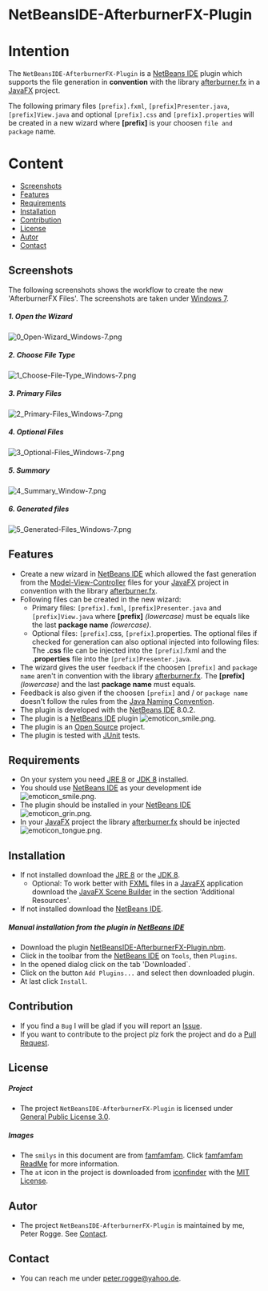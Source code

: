 NetBeansIDE-AfterburnerFX-Plugin
===



Intention
===

The `NetBeansIDE-AfterburnerFX-Plugin` is a [NetBeans IDE] plugin which supports
the file generation in **convention** with the library [afterburner.fx] in a [JavaFX] 
project.

The following primary files `[prefix].fxml`, `[prefix]Presenter.java`, `[prefix]View.java` 
and optional `[prefix].css` and `[prefix].properties` will be created in a new 
wizard where **[prefix]** is your choosen `file and package` name.



Content
===

* [Screenshots](#Screenshots)
* [Features](#Features)
* [Requirements](#Requirements)
* [Installation](#Installation)
* [Contribution](#Contribution)
* [License](#License)
* [Autor](#Autor)
* [Contact](#Contact)



Screenshots<a name="Screenshots" />
---

The following screenshots shows the workflow to create the new 'AfterburnerFX Files'. 
The screenshots are taken under [Windows 7].

##### 1. Open the Wizard
![0_Open-Wizard_Windows-7.png][0_Open-Wizard_Windows-7]

##### 2. Choose File Type  
![1_Choose-File-Type_Windows-7.png][1_Choose-File-Type_Windows-7]

##### 3. Primary Files 
![2_Primary-Files_Windows-7.png][2_Primary-Files_Windows-7]

##### 4. Optional Files  
![3_Optional-Files_Windows-7.png][3_Optional-Files_Windows-7]

##### 5. Summary  
![4_Summary_Window-7.png][4_Summary_Window-7]

##### 6. Generated files  
![5_Generated-Files_Windows-7.png][5_Generated-Files_Windows-7]




Features<a name="Features" />
---

* Create a new wizard in [NetBeans IDE] which allowed the fast generation from 
  the [Model-View-Controller] files for your [JavaFX] project in convention with 
  the library [afterburner.fx].
* Following files can be created in the new wizard:
    * Primary files: `[prefix].fxml`, `[prefix]Presenter.java` and `[prefix]View.java` 
      where **[prefix]** *(lowercase)* must be equals like the last **package name** 
      *(lowercase)*.
    * Optional files: `[prefix]`.css, `[prefix]`.properties. The optional files 
      if checked for generation can also optional injected into following files: 
      The **.css** file can be injected into the `[prefix]`.fxml and the 
      **.properties** file into the `[prefix]Presenter.java`.
* The wizard gives the user `feedback` if the choosen `[prefix]` and `package name`
  aren't in convention with the library [afterburner.fx]. The **[prefix]** 
  *(lowercase)*  and the last **package name** must equals.
* Feedback is also given if the choosen `[prefix]` and / or `package name` doesn't 
  follow the rules from the [Java Naming Convention].
* The plugin is developed with the [NetBeans IDE] 8.0.2.
* The plugin is a [NetBeans IDE] plugin ![emoticon_smile.png][emoticon_smile].
* The plugin is an [Open Source] project.
* The plugin is tested with [JUnit] tests.



Requirements<a name="Requirements" />
---

* On your system you need [JRE 8] or [JDK 8] installed.
* You should use [NetBeans IDE] as your development ide ![emoticon_smile.png][emoticon_smile].
* The plugin should be installed in your [NetBeans IDE] ![emoticon_grin.png][emoticon_grin].
* In your [JavaFX] project the library [afterburner.fx] should be injected 
  ![emoticon_tongue.png][emoticon_tongue].



Installation<a name="Installation" />
---

* If not installed download the [JRE 8] or the [JDK 8].
    * Optional: To work better with [FXML] files in a [JavaFX] application download 
      the [JavaFX Scene Builder] in the section 'Additional Resources'.
* If not installed download the [NetBeans IDE].


##### Manual installation from the plugin in [NetBeans IDE]
* Download the plugin [NetBeansIDE-AfterburnerFX-Plugin.nbm].
* Click in the toolbar from the [NetBeans IDE] on `Tools`, then `Plugins`.
* In the opened dialog click on the tab 'Downloaded`.
* Click on the button `Add Plugins...` and select then downloaded plugin.
* At last click `Install`.



Contribution<a name="Contribution" />
---

* If you find a `Bug` I will be glad if you will report an [Issue].
* If you want to contribute to the project plz fork the project and do a [Pull Request].



License<a name="License" />
---

##### Project
* The project `NetBeansIDE-AfterburnerFX-Plugin` is licensed under [General Public License 3.0].


##### Images
* The `smilys` in this document are from [famfamfam]. Click [famfamfam ReadMe] 
  for more information.
* The `at` icon in the project is downloaded from [iconfinder] with the [MIT License].



Autor<a name="Autor" />
---

* The project `NetBeansIDE-AfterburnerFX-Plugin` is maintained by me, Peter Rogge. 
  See [Contact](#Contact).



Contact<a name="Contact" />
---

* You can reach me under <peter.rogge@yahoo.de>.



[//]: # (Links)

[afterburner.fx]:https://github.com/AdamBien/afterburner.fx/
[famfamfam]:http://www.famfamfam.com/
[famfamfam ReadMe]:https://github.com/Naoghuman/NetBeansIDE-AfterburnerFX-Plugin/files/7315/readme_famfamfam.txt
[FXML]:http://docs.oracle.com/javafx/2/fxml_get_started/jfxpub-fxml_get_started.htm
[General Public License 3.0]:http://www.gnu.org/licenses/gpl-3.0.en.html
[Issue]:https://github.com/Naoghuman/NetbeansIDE-AfterburnerFX-Plugin/issues
[JavaDoc]:http://www.oracle.com/technetwork/java/javase/documentation/index-jsp-135444.html
[JavaFX]:http://docs.oracle.com/javase/8/javase-clienttechnologies.htm
[JavaFX Scene Builder]:http://www.oracle.com/technetwork/java/javase/downloads/index.html
[Java Naming Convention]:http://www.oracle.com/technetwork/java/codeconventions-135099.html
[JDK 8]:http://www.oracle.com/technetwork/java/javase/downloads/jdk8-downloads-2133151.html
[JRE 8]:http://www.oracle.com/technetwork/java/javase/downloads/jre8-downloads-2133155.html
[JUnit]:http://junit.org/
[Maven]:http://maven.apache.org/
[MIT License]:https://opensource.org/licenses/MIT
[Model-View-Controller]:https://en.wikipedia.org/wiki/Model%E2%80%93view%E2%80%93controller
[NetBeans IDE]:https://netbeans.org/
[NetBeansIDE-AfterburnerFX-Plugin.nbm]:https://github.com/Naoghuman/NetbeansIDE-AfterburnerFX-Plugin/releases
[Open Source]:https://en.wikipedia.org/wiki/Open_source
[Pull Request]:https://help.github.com/articles/using-pull-requests
[Windows 7]:https://de.wikipedia.org/wiki/Microsoft_Windows_7



[//]: # (Images)

[0_Open-Wizard_Windows-7]:https://cloud.githubusercontent.com/assets/8161815/10226251/ba1e5170-6866-11e5-9fad-44e5ae6ad686.png
[1_Choose-File-Type_Windows-7]:https://cloud.githubusercontent.com/assets/8161815/10536880/ae05ccb8-73ee-11e5-9314-fec5e83bdd1c.png
[2_Primary-Files_Windows-7]:https://cloud.githubusercontent.com/assets/8161815/10372764/ca26a166-6de9-11e5-9aea-cd01c7fecbbb.png
[3_Optional-Files_Windows-7]:https://cloud.githubusercontent.com/assets/8161815/10372767/ca2b210a-6de9-11e5-85c5-84fb06706222.png
[4_Summary_Window-7]:https://cloud.githubusercontent.com/assets/8161815/10372765/ca282482-6de9-11e5-96eb-4dcd92b720e2.png
[5_Generated-Files_Windows-7]:https://cloud.githubusercontent.com/assets/8161815/10372768/ca2c93b4-6de9-11e5-839b-b8edc6b3cb27.png

[emoticon_smile]:https://cloud.githubusercontent.com/assets/8161815/10268707/76d6c5f2-6ac1-11e5-9330-15a8943f1b0d.png
[emoticon_grin]:https://cloud.githubusercontent.com/assets/8161815/10268709/7b073800-6ac1-11e5-85b3-d0e342acc403.png
[emoticon_tongue]:https://cloud.githubusercontent.com/assets/8161815/10268706/741f41fe-6ac1-11e5-88ea-1b4d807b2283.png
[iconfinder]:https://www.iconfinder.com/icons/211625/at_icon#size=16

